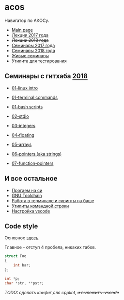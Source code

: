 # acos

Навигатор по АКОСу.

- [Main page](https://caos.ejudge.ru/)
- [Лекции 2017 года](https://github.com/hseos/hseos-course/tree/master/2017/00-lectures)
- ~~Лекции 2018 года~~
- [Семинары 2017 года](https://github.com/hseos/hseos-course/tree/master/2017)
- [Семинары 2018 года](https://github.com/hseos/hseos-course/tree/master/2018)
- [Живые семинары](https://github.com/petuhovskiy/acos/tree/master/sem#Живые-семинары)
- [Утилита для тестирования](https://github.com/petuhovskiy/acos/tree/master/tool#acos-tool)

## Семинары с гитхаба [2018](https://github.com/hseos/hseos-course/tree/master/2018)

- [01-linux intro](https://github.com/hseos/hseos-course/blob/master/2018/01-intro/01-intro.md)
- [01-terminal commands](https://github.com/hseos/hseos-course/blob/master/2018/01-intro/02-cmdline-part1.md)
- [01-bash scripts](https://github.com/hseos/hseos-course/blob/master/2018/01-intro/03-cmdline-part2.md)

- [02-stdio](https://github.com/hseos/hseos-course/tree/master/2018/02-stdio)

- [03-integers](https://github.com/hseos/hseos-course/tree/master/2018/03-integers)

- [04-floating](https://github.com/hseos/hseos-course/tree/master/2018/04-floating-point)

- [05-arrays](https://github.com/hseos/hseos-course/tree/master/2018/05-arrays)

- [06-pointers (aka strings)](https://github.com/hseos/hseos-course/tree/master/2018/06-pointers)

- [07-function-pointers](https://github.com/hseos/hseos-course/tree/master/2018/07-function-pointers)

## И все остальное

* [Прогаем на си](doc/c.md)
* [GNU Toolchain](doc/gnu.md)
* [Работа в терминале и скрипты на баше](doc/shell.md)
* [Утилиты командной строки](doc/tools.md)
* [Настройка vscode](doc/vscode.md)

## Code style

Основное [здесь](https://caos.ejudge.ru/style.html).

Главное - отступ 4 пробела, никаких табов.

```C
struct Foo
{
    int bar;
};

int *p;
char *str, **pstr;
```

_TODO: сделать конфиг для cpplint, ~~и выложить .vscode~~_
